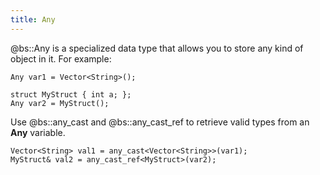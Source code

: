 ```yaml
---
title: Any
---
```


@bs::Any is a specialized data type that allows you to store any kind of object in it. For example:
~~~~~~~~~~~~~{.cpp}
Any var1 = Vector<String>();

struct MyStruct { int a; };
Any var2 = MyStruct();
~~~~~~~~~~~~~

Use @bs::any_cast and @bs::any_cast_ref to retrieve valid types from an **Any** variable.
~~~~~~~~~~~~~{.cpp}
Vector<String> val1 = any_cast<Vector<String>>(var1);
MyStruct& val2 = any_cast_ref<MyStruct>(var2);
~~~~~~~~~~~~~
